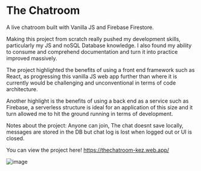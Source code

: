 # The Chatroom

A live chatroom built with Vanilla JS and Firebase Firestore. 

Making this project from scratch really pushed my development skills, particularly my JS and noSQL Database knowledge. I also found my ability to consume and comprehend documentation and turn it into practice improved massively. 

The project highlighted the benefits of using a front end framework such as React, as progressing this vanilla JS web app further than where it is currently would be challenging and unconventional in terms of code architecture.

Another highlight is the benefits of using a back end as a service such as Firebase, a serverless structure is ideal for an application of this size and it turn allowed me to hit the ground running in terms of development.

Notes about the project: Anyone can join, The chat doesnt save locally, messages are stored in the DB but chat log is lost when logged out or UI is closed. 

You can view the project here! https://thechatroom-kez.web.app/

![image](https://user-images.githubusercontent.com/70656399/128202492-65b5fd23-6130-474e-9e01-253a6d45e38e.png)
